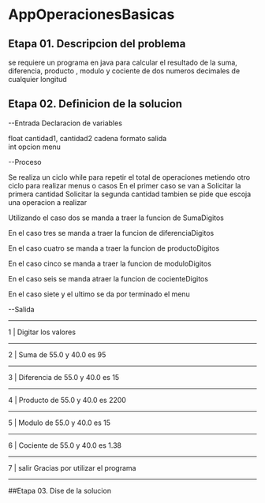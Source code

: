 # AppOperacionesBasicas

## Etapa 01. Descripcion del problema
se requiere un programa en java para calcular el resultado de la suma, diferencia,
producto , modulo y cociente  de dos numeros decimales de cualquier longitud

## Etapa 02. Definicion de la solucion 
--Entrada  Declaracion de variables  

float cantidad1, cantidad2
cadena formato salida  
int opcion menu

--Proceso 

Se realiza un ciclo while para repetir el total de  operaciones 
metiendo otro ciclo para realizar menus o casos
En el primer caso se  van a
Solicitar  la primera cantidad
Solicitar la segunda cantidad
tambien se pide que escoja una operacion a realizar
 
 Utilizando el caso dos se manda a traer la funcion de 
 SumaDigitos
 
 En el caso tres se manda a traer la funcion de 
 diferenciaDigitos
 
 En el caso cuatro se manda a traer  la funcion de 
 productoDigitos
 
 En el caso cinco se manda a traer la funcion de 
 moduloDigitos
 
 En el caso seis se manda atraer la funcion de 
 cocienteDigitos
 
En el caso siete y el ultimo se da por terminado el menu
 
 --Salida
________________________
1  |  Digitar los valores 
____________________
2  | Suma de 55.0 y 40.0 es 95
_______________________
3  | Diferencia de 55.0 y 40.0 es 15
________________________
4  | Producto de 55.0 y 40.0 es 2200
________________________
5  | Modulo de 55.0 y 40.0 es 15
________________________
6  | Cociente de 55.0 y 40.0 es 1.38
________________________
7  |  salir Gracias por utilizar el programa
_________________________


 ##Etapa 03. Dise de la solucion
 ![]()
